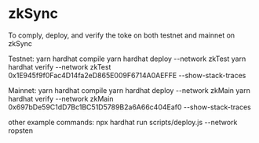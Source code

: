 # zkSync

To comply, deploy, and verify the toke on both testnet and mainnet on zkSync

Testnet:
yarn hardhat compile
yarn hardhat deploy --network zkTest
yarn hardhat verify --network zkTest 0x1E945f9f0Fac4D14fa2eD865E009F6714A0AEFFE --show-stack-traces

Mainnet:
yarn hardhat compile
yarn hardhat deploy --network zkMain
yarn hardhat verify --network zkMain 0x697bDe59C1dD7Bc1BC51D5789B2a6A66c404Eaf0 --show-stack-traces

other example commands:
npx hardhat run scripts/deploy.js --network ropsten
